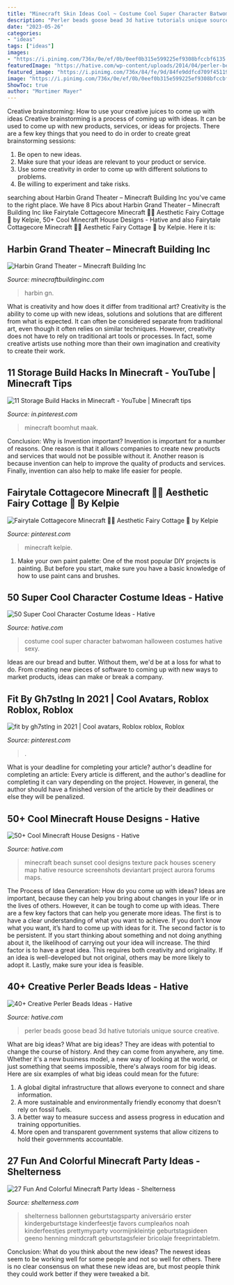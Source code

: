 ```yaml
---
title: "Minecraft Skin Ideas Cool ~ Costume Cool Super Character Batwoman Halloween Costumes Hative Sexy"
description: "Perler beads goose bead 3d hative tutorials unique source creative"
date: "2023-05-26"
categories:
- "ideas"
tags: ["ideas"]
images:
- "https://i.pinimg.com/736x/0e/ef/0b/0eef0b315e599225ef9308bfccbf6135.jpg"
featuredImage: "https://hative.com/wp-content/uploads/2014/04/perler-beads-ideas/32-goose-perler-beads.jpg"
featured_image: "https://i.pinimg.com/736x/84/fe/9d/84fe9ddfcd709f45119757e2a334fd81.jpg"
image: "https://i.pinimg.com/736x/0e/ef/0b/0eef0b315e599225ef9308bfccbf6135.jpg"
ShowToc: true
author: "Mortimer Mayer"
---
```



Creative brainstorming: How to use your creative juices to come up with ideas
Creative brainstorming is a process of coming up with ideas. It can be used to come up with new products, services, or ideas for projects. There are a few key things that you need to do in order to create great brainstorming sessions:
1. Be open to new ideas.
2. Make sure that your ideas are relevant to your product or service.
3. Use some creativity in order to come up with different solutions to problems.
4. Be willing to experiment and take risks.

	

		
searching about Harbin Grand Theater – Minecraft Building Inc you've came to the right place. We have 8 Pics about Harbin Grand Theater – Minecraft Building Inc like Fairytale Cottagecore Minecraft 🍓🌿 Aesthetic Fairy Cottage 🍎 by Kelpie, 50+ Cool Minecraft House Designs - Hative and also Fairytale Cottagecore Minecraft 🍓🌿 Aesthetic Fairy Cottage 🍎 by Kelpie. Here it is:
		
    
## Harbin Grand Theater – Minecraft Building Inc

<img loading=lazy src="https://minecraftbuildinginc.com/wp-content/uploads/formidable/5/Harbin-Grand-Theater-Post-modern-architecture-Minecraft-river-complete-build-download-8.jpg" onerror="this.onerror=null;this.src='https://tse2.mm.bing.net/th?id=OIP.WmMLSPXed1lsUvVvoVrYggHaDn&amp;pid=15.1';" alt="Harbin Grand Theater – Minecraft Building Inc">

_Source: minecraftbuildinginc.com_

>harbin gn. 

	

What is creativity and how does it differ from traditional art?
Creativity is the ability to come up with new ideas, solutions and solutions that are different from what is expected. It can often be considered separate from traditional art, even though it often relies on similar techniques. However, creativity does not have to rely on traditional art tools or processes. In fact, some creative artists use nothing more than their own imagination and creativity to create their work.

    
## 11 Storage Build Hacks In Minecraft - YouTube | Minecraft Tips

<img loading=lazy src="https://i.pinimg.com/736x/84/fe/9d/84fe9ddfcd709f45119757e2a334fd81.jpg" onerror="this.onerror=null;this.src='https://tse3.mm.bing.net/th?id=OIP.9Fsg42NiTNvuJzSKgo4IzgHaFj&amp;pid=15.1';" alt="11 Storage Build Hacks in Minecraft - YouTube | Minecraft tips">

_Source: in.pinterest.com_

>minecraft boomhut maak. 

	

Conclusion: Why is Invention important?
Invention is important for a number of reasons. One reason is that it allows companies to create new products and services that would not be possible without it. Another reason is because invention can help to improve the quality of products and services. Finally, invention can also help to make life easier for people.

    
## Fairytale Cottagecore Minecraft 🍓🌿 Aesthetic Fairy Cottage 🍎 By Kelpie

<img loading=lazy src="https://i.pinimg.com/736x/0e/ef/0b/0eef0b315e599225ef9308bfccbf6135.jpg" onerror="this.onerror=null;this.src='https://tse3.mm.bing.net/th?id=OIP.y9-U-D59Iu99FUD3eidpbAHaL0&amp;pid=15.1';" alt="Fairytale Cottagecore Minecraft 🍓🌿 Aesthetic Fairy Cottage 🍎 by Kelpie">

_Source: pinterest.com_

>minecraft kelpie. 

	

1. Make your own paint palette: One of the most popular DIY projects is painting. But before you start, make sure you have a basic knowledge of how to use paint cans and brushes.

    
## 50 Super Cool Character Costume Ideas - Hative

<img loading=lazy src="https://hative.com/wp-content/uploads/2014/10/super-cool-costume-ideas/30-batwoman-costume.jpg" onerror="this.onerror=null;this.src='https://tse2.mm.bing.net/th?id=OIP.OKnekT2OwZNeOfSmlhvEAAHaLI&amp;pid=15.1';" alt="50 Super Cool Character Costume Ideas - Hative">

_Source: hative.com_

>costume cool super character batwoman halloween costumes hative sexy. 

	

Ideas are our bread and butter. Without them, we'd be at a loss for what to do. From creating new pieces of software to coming up with new ways to market products, ideas can make or break a company.

    
## Fit By Gh7stlng In 2021 | Cool Avatars, Roblox Roblox, Roblox

<img loading=lazy src="https://i.pinimg.com/736x/f3/17/dc/f317dc8a99866e49895dece49f7fe119.jpg" onerror="this.onerror=null;this.src='https://tse2.mm.bing.net/th?id=OIP.cdCw-dYPvJq0sIKR0sV1BQHaPg&amp;pid=15.1';" alt="fit by gh7stlng in 2021 | Cool avatars, Roblox roblox, Roblox">

_Source: pinterest.com_

>. 

	

What is your deadline for completing your article?
author's deadline for completing an article:
Every article is different, and the author's deadline for completing it can vary depending on the project. However, in general, the author should have a finished version of the article by their deadlines or else they will be penalized.

    
## 50+ Cool Minecraft House Designs - Hative

<img loading=lazy src="https://hative.com/wp-content/uploads/2014/02/minecraft-houses/minecraft-beach-sunset-36.jpg" onerror="this.onerror=null;this.src='https://tse2.mm.bing.net/th?id=OIP.980uUvxUvjgFYrMcsDPMtwHaD8&amp;pid=15.1';" alt="50+ Cool Minecraft House Designs - Hative">

_Source: hative.com_

>minecraft beach sunset cool designs texture pack houses scenery map hative resource screenshots deviantart project aurora forums maps. 

	

The Process of Idea Generation: How do you come up with ideas?
Ideas are important, because they can help you bring about changes in your life or in the lives of others. However, it can be tough to come up with ideas. There are a few key factors that can help you generate more ideas. The first is to have a clear understanding of what you want to achieve. If you don’t know what you want, it’s hard to come up with ideas for it. The second factor is to be persistent. If you start thinking about something and not doing anything about it, the likelihood of carrying out your idea will increase. The third factor is to have a great idea. This requires both creativity and originality. If an idea is well-developed but not original, others may be more likely to adopt it. Lastly, make sure your idea is feasible.

    
## 40+ Creative Perler Beads Ideas - Hative

<img loading=lazy src="https://hative.com/wp-content/uploads/2014/04/perler-beads-ideas/32-goose-perler-beads.jpg" onerror="this.onerror=null;this.src='https://tse3.mm.bing.net/th?id=OIP.CowPgHjfqBab30zT2JQM6gHaJ4&amp;pid=15.1';" alt="40+ Creative Perler Beads Ideas - Hative">

_Source: hative.com_

>perler beads goose bead 3d hative tutorials unique source creative. 

	

What are big ideas?
What are big ideas? They are ideas with potential to change the course of history. And they can come from anywhere, any time. Whether it's a new business model, a new way of looking at the world, or just something that seems impossible, there's always room for big ideas. Here are six examples of what big ideas could mean for the future:
1. A global digital infrastructure that allows everyone to connect and share information.
2. A more sustainable and environmentally friendly economy that doesn't rely on fossil fuels.
3. A better way to measure success and assess progress in education and training opportunities.
4. More open and transparent government systems that allow citizens to hold their governments accountable.

    
## 27 Fun And Colorful Minecraft Party Ideas - Shelterness

<img loading=lazy src="https://i.shelterness.com/2016/10/08-Minecraft-balloons.jpg" onerror="this.onerror=null;this.src='https://tse2.mm.bing.net/th?id=OIP.q0X725zrkuhXpe88tdc_WgHaLN&amp;pid=15.1';" alt="27 Fun And Colorful Minecraft Party Ideas - Shelterness">

_Source: shelterness.com_

>shelterness ballonnen geburtstagsparty aniversário erster kindergeburtstage kinderfeestje favors cumpleaños noah kinderfeestjes prettymyparty voormijnkleintje geburtstagsideen geeno henning mindcraft geburtstagsfeier bricolaje freeprintabletm. 

	

Conclusion: What do you think about the new ideas?
The newest ideas seem to be working well for some people and not so well for others. There is no clear consensus on what these new ideas are, but most people think they could work better if they were tweaked a bit.

